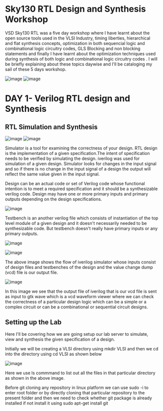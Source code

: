 # Sky130 RTL Design and Synthesis Workshop

VSD Sky130 RTL was a five day workshop where I have learnt about the open source tools used in the VLSI Industry, timing liberties, hierarchical and flat synthesis concepts, optimization in both sequencial logic and combinational logic circuitry codes, GLS Blocking and non blocking statements and finally I have learnt about the optimization techniques used during synthesis of both logic and combinational logic circuitry codes . I will be briefly explaining about these topics daywise and I'll be cataloging my sail of these 5 days workshop.


![image](https://user-images.githubusercontent.com/60011091/119861437-04d26000-bf35-11eb-9515-85b05a1788d5.png)  ![image](https://user-images.githubusercontent.com/60011091/119867192-4108bf00-bf3b-11eb-9e46-4544afc0c9fa.png)


# DAY 1-  Verilog RTL design and Synthesis 

## RTL Simulation and Synthesis  

![image](https://user-images.githubusercontent.com/60011091/119868845-318a7580-bf3d-11eb-816c-7fef5d3e4eb0.png) 
![image](https://user-images.githubusercontent.com/60011091/119868918-46670900-bf3d-11eb-8873-ab8074c8f015.png)


Simulator is a tool for examining the correctness of your design. RTL design is the implementation of a given specification.The intent of specification needs to be verified by simulating the design. iverilog was used for simulation of a given design. Simulator looks for changes in the input signal and so if there is no change in the input signal of a design the output will reflect the same value given in the input signal.

Design can be an actual code or set of Verilog code whose functional intention is to meet a required specification and it should be a synthesizable verilog code. Design may have one or more  primary inputs and primary outputs depending on the design specifications.

![image](https://user-images.githubusercontent.com/60011091/119873702-6ea53680-bf42-11eb-9911-739fc9634018.png)


Testbench is an another verilog file which consists of instantiation of the top level module of a given design and it doesn't necessarily needed to be synthesizable code. But testbench doesn't really have primary inputs or any primary outputs.

![image](https://user-images.githubusercontent.com/60011091/119873898-ac09c400-bf42-11eb-955b-cf40b0a4b9bc.png)


![image](https://user-images.githubusercontent.com/60011091/119874652-7a452d00-bf43-11eb-904b-fc77dab90a3e.png)

The above image shows the flow of iverilog simulator whose inputs consist of design files and testbenches of the design and the value change dump (vcd) file is our output file.

![image](https://user-images.githubusercontent.com/60011091/119875139-0c4d3580-bf44-11eb-828d-fc0c7871261d.png)

In this image we see that the output file of iverilog that is our vcd file is sent as input to gtk wave which is a vcd waveform viewer where we can check the correctness of a particular design logic which can be a simple or a complex circuit or can be a combinational or sequential circuit designs.


## Setting up the Lab 


Here I'll be covering how we are going setup our lab server to simulate, view and synthesis the given specification of a design.

Initially we will be creating a VLSI directory using mkdir VLSI and then we cd into the directory using cd VLSI as shown below

![image](https://user-images.githubusercontent.com/60011091/119877385-98f8f300-bf46-11eb-8ece-f88d6dcbdde4.png)

Here we use ls commmand to list out all the files in that particular directory as shown in the above image. 

Before git cloning any repository in linux platform we can use sudo -i to enter root folder or by directly cloning that particular repository to the present folder and then we need to check whether git package is already installed if not install it using sudo apt-get install git








 


